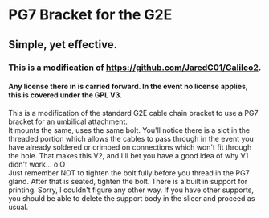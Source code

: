 # PG7 Bracket for the G2E
## Simple, yet effective.
### This is a modification of https://github.com/JaredC01/Galileo2.
#### Any license there in is carried forward. In the event no license applies, this is covered under the GPL V3.
This is a modification of the standard G2E cable chain bracket to use a PG7 bracket for an umbilical attachment.  
It mounts the same, uses the same bolt. You'll notice there is a slot in the threaded portion which allows the cables to pass through in the event you have already soldered or crimped on connections which won't fit through the hole. That makes this V2, and I'll bet you have a good idea of why V1 didn't work... o.O  
Just remember NOT to tighten the bolt fully before you thread in the PG7 gland. After that is seated, tighten the bolt.
There is a built in support for printing. Sorry, I couldn't figure any other way. If you have other supports, you should be able to delete the support body in the slicer and proceed as usual.

